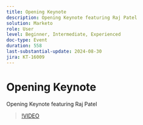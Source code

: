 ```yaml
---
title: Opening Keynote
description: Opening Keynote featuring Raj Patel
solution: Marketo
role: User
level: Beginner, Intermediate, Experienced
doc-type: Event
duration: 558
last-substantial-update: 2024-08-30
jira: KT-16009
---
```


# Opening Keynote

Opening Keynote featuring Raj Patel

>[!VIDEO](https://video.tv.adobe.com/v/3432957/?learn=on)
